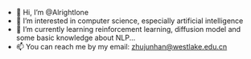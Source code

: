 - 👋 Hi, I’m @Alrightlone
- 👀 I’m interested in computer science, especially artificial intelligence
- 🌱 I’m currently learning reinforcement learning, diffusion model and some basic knowledge about NLP...
- 📫 You can reach me by my email: zhujunhan@westlake.edu.cn

<!---
Alrightlone/Alrightlone is a ✨ special ✨ repository because its `README.md` (this file) appears on your GitHub profile.
You can click the Preview link to take a look at your changes.
--->
